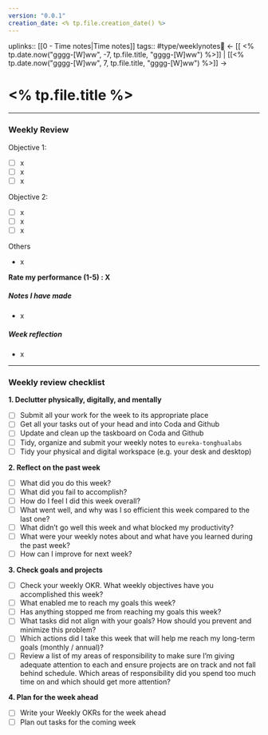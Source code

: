```yaml
---
version: "0.0.1"
creation_date: <% tp.file.creation_date() %>
---
```


uplinks:: [[0 - Time notes|Time notes]]
tags:: #type/weeklynotes📝 
<- [[ <% tp.date.now("gggg-[W]ww", -7, tp.file.title, "gggg-[W]ww") %>]] | [[<% tp.date.now("gggg-[W]ww", 7, tp.file.title, "gggg-[W]ww") %>]] ->

# <% tp.file.title %>
---
### Weekly Review
Objective 1: 
- [ ] x
- [ ] x
- [ ] x

Objective 2: 
- [ ] x
- [ ] x
- [ ] x

Others
- x

**Rate my performance (1-5) : X**

##### Notes I have made
-  x

##### Week reflection
- x

---
### Weekly review checklist
**1. Declutter physically, digitally, and mentally**
- [ ]   Submit all your work for the week to its appropriate place
- [ ]   Get all your tasks out of your head and into Coda and Github
- [ ]   Update and clean up the taskboard on Coda and Github
- [ ]   Tidy, organize and submit your weekly notes to `eureka-tonghualabs`
- [ ]   Tidy your physical and digital workspace (e.g. your desk and desktop)

**2. Reflect on the past week**
- [ ]   What did you do this week?
- [ ]   What did you fail to accomplish?
- [ ]   How do I feel I did this week overall?
- [ ]   What went well, and why was I so efficient this week compared to the last one?
- [ ]   What didn’t go well this week and what blocked my productivity?
- [ ]   What were your weekly notes about and what have you learned during the past week?
- [ ]   How can I improve for next week?

**3. Check goals and projects**
- [ ]   Check your weekly OKR. What weekly objectives have you accomplished this week?
- [ ]   What enabled me to reach my goals this week?
- [ ]   Has anything stopped me from reaching my goals this week?
- [ ]   What tasks did not align with your goals? How should you prevent and minimize this problem?
- [ ]   Which actions did I take this week that will help me reach my long-term goals (monthly / annual)?
- [ ]   Review a list of my areas of responsibility to make sure I’m giving adequate attention to each and ensure projects are on track and not fall behind schedule. Which areas of responsibility did you spend too much time on and which should get more attention?

**4. Plan for the week ahead**
- [ ]   Write your Weekly OKRs for the week ahead
- [ ]   Plan out tasks for the coming week